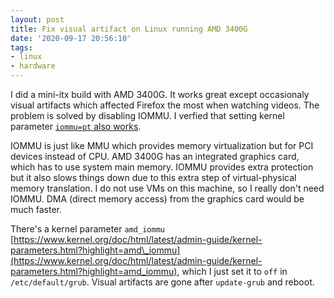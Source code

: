 ```yaml
---
layout: post
title: Fix visual artifact on Linux running AMD 3400G
date: '2020-09-17 20:56:10'
tags:
- linux
- hardware
---
```


I did a mini-itx build with AMD 3400G. It works great except occasionaly visual artifacts which affected Firefox the most when watching videos. The problem is solved by disabling IOMMU. I verfied that setting kernel parameter [`iommu=pt` also works](https://bugs.launchpad.net/ubuntu/+source/xserver-xorg-video-amdgpu/+bug/1848741).

<!--kg-card-begin: markdown-->

IOMMU is just like MMU which provides memory virtualization but for PCI devices instead of CPU. AMD 3400G has an integrated graphics card, which has to use system main memory. IOMMU provides extra protection but it also slows things down due to this extra step of virtual-physical memory translation. I do not use VMs on this machine, so I really don't need IOMMU. DMA (direct memory access) from the graphics card would be much faster.

There's a kernel parameter `amd_iommu` [https://www.kernel.org/doc/html/latest/admin-guide/kernel-parameters.html?highlight=amd\_iommu](https://www.kernel.org/doc/html/latest/admin-guide/kernel-parameters.html?highlight=amd_iommu), which I just set it to `off` in `/etc/default/grub`. Visual artifacts are gone after `update-grub` and reboot.

<!--kg-card-end: markdown-->
